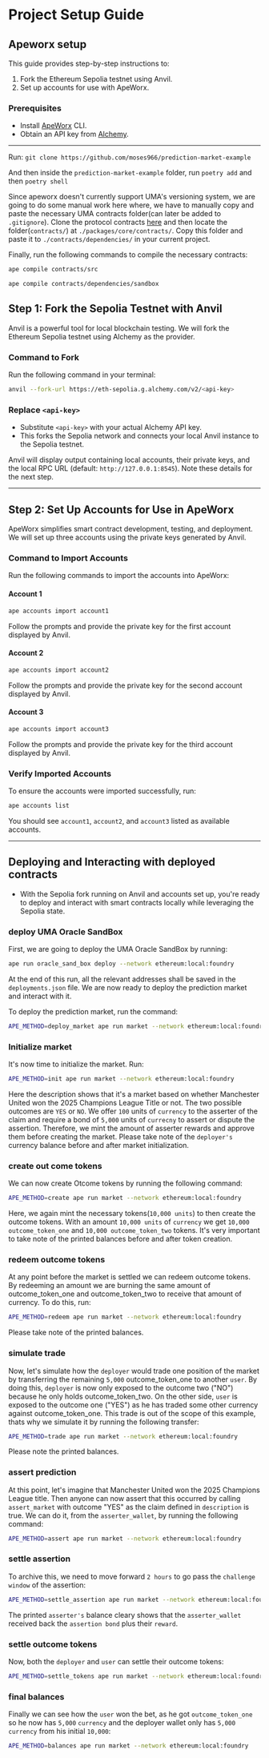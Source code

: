 # Project Setup Guide

## Apeworx setup

This guide provides step-by-step instructions to:

1. Fork the Ethereum Sepolia testnet using Anvil.
2. Set up accounts for use with ApeWorx.

### Prerequisites

- Install [ApeWorx](https://docs.apeworx.io/ape/stable/) CLI.
- Obtain an API key from [Alchemy](https://www.alchemy.com/).

---
Run: `git clone https://github.com/moses966/prediction-market-example`

And then inside the `prediction-market-example` folder, run `poetry add` and then `poetry shell`

Since apeworx doesn't currently support UMA's versioning system, we are going to do some manual work here where, we have to manually copy and paste the necessary UMA contracts folder(can later be added to `.gitignore`).
Clone the protocol contracts [here](https://github.com/UMAprotocol/protocol/tree/9bfbbe98bed0ac7d9c924115018bb0e26987e2b5) and then locate the folder(`contracts/`) at `./packages/core/contracts/`. Copy this folder and paste it to `./contracts/dependencies/` in your current project.

Finally, run the following commands to compile the necessary contracts:

```bash
ape compile contracts/src
```

```bash
ape compile contracts/dependencies/sandbox
```

## Step 1: Fork the Sepolia Testnet with Anvil

Anvil is a powerful tool for local blockchain testing. We will fork the Ethereum Sepolia testnet using Alchemy as the provider.

### Command to Fork

Run the following command in your terminal:

```bash
anvil --fork-url https://eth-sepolia.g.alchemy.com/v2/<api-key>
```

### Replace `<api-key>`

- Substitute `<api-key>` with your actual Alchemy API key.
- This forks the Sepolia network and connects your local Anvil instance to the Sepolia testnet.

Anvil will display output containing local accounts, their private keys, and the local RPC URL (default: `http://127.0.0.1:8545`). Note these details for the next step.

---

## Step 2: Set Up Accounts for Use in ApeWorx

ApeWorx simplifies smart contract development, testing, and deployment. We will set up three accounts using the private keys generated by Anvil.

### Command to Import Accounts

Run the following commands to import the accounts into ApeWorx:

#### Account 1

```bash
ape accounts import account1
```

Follow the prompts and provide the private key for the first account displayed by Anvil.

#### Account 2

```bash
ape accounts import account2
```

Follow the prompts and provide the private key for the second account displayed by Anvil.

#### Account 3

```bash
ape accounts import account3
```

Follow the prompts and provide the private key for the third account displayed by Anvil.

### Verify Imported Accounts

To ensure the accounts were imported successfully, run:

```bash
ape accounts list
```

You should see `account1`, `account2`, and `account3` listed as available accounts.

---

## Deploying and Interacting with deployed contracts

- With the Sepolia fork running on Anvil and accounts set up, you're ready to deploy and interact with smart contracts locally while leveraging the Sepolia state.

### deploy UMA Oracle SandBox

First, we are going to deploy the UMA Oracle SandBox by running:

```bash
ape run oracle_sand_box deploy --network ethereum:local:foundry
```

At the end of this run, all the relevant addresses shall be saved in the `deployments.json` file.
We are now ready to deploy the prediction market and interact with it.

To deploy the prediction market, run the command:

```bash
APE_METHOD=deploy_market ape run market --network ethereum:local:foundry
```

### Initialize market

It's now time to initialize the market. Run:

```bash
APE_METHOD=init ape run market --network ethereum:local:foundry
```

Here the description shows that it's a market based on whether Manchester United won the 2025 Champions League Title or not. The two possible outcomes are `YES` or `NO`. We offer `100` units of `currency` to the asserter of the claim and require a bond of `5,000` units of `currecny` to assert or dispute the assertion. Therefore, we mint the amount of asserter rewards and approve them before creating the market.
Please take note of the `deployer's` currency balance before and after market initialization.

### create out come tokens

We can now create Otcome tokens by running the following command:

```bash
APE_METHOD=create ape run market --network ethereum:local:foundry
```

Here, we again mint the necessary tokens(`10,000 units`) to then create the outcome tokens.
With an amount `10,000 units` of `currency` we get `10,000 outcome_token_one` and `10,000 outcome_token_two` tokens.
It's very important to take note of the printed balances before and after token creation.

### redeem outcome tokens

At any point before the market is settled we can redeem outcome tokens. By redeeming an amount we are burning the same amount of outcome_token_one and outcome_token_two to receive that amount of currency.
To do this, run:

```bash
APE_METHOD=redeem ape run market --network ethereum:local:foundry
```

Please take note of the printed balances.

### simulate trade

Now, let's simulate how the `deployer` would trade one position of the market by transferring the remaining `5,000` outcome_token_one to another `user`. By doing this, `deployer` is now only exposed to the outcome two ("NO") because he only holds outcome_token_two. On the other side, `user` is exposed to the outcome one ("YES") as he has traded some other currency against outcome_token_one. This trade is out of the scope of this example, thats why we simulate it by running the following transfer:

```bash
APE_METHOD=trade ape run market --network ethereum:local:foundry
```

Please note the printed balances.

### assert prediction

At this point, let's imagine that Manchester United won the 2025 Champions League title. Then anyone can now assert that this occurred by calling `assert_market` with outcome "YES" as the claim defined in `description` is true. We can do it, from the `asserter_wallet`, by running the following command:

```bash
APE_METHOD=assert ape run market --network ethereum:local:foundry
```

### settle assertion

To archive this, we need to move forward `2 hours` to go pass the `challenge window` of the assertion:

```bash
APE_METHOD=settle_assertion ape run market --network ethereum:local:foundry
```

The printed `asserter's` balance cleary shows that the `asserter_wallet` received back the `assertion bond` plus their `reward`.

### settle outcome tokens

Now, both the `deployer` and `user` can settle their outcome tokens:

```bash
APE_METHOD=settle_tokens ape run market --network ethereum:local:foundry
```

### final balances

Finally we can see how the `user` won the bet, as he got `outcome_token_one` so he now has `5,000` `currency` and the deployer wallet only has `5,000` `currency` from his initial `10,000`:

```bash
APE_METHOD=balances ape run market --network ethereum:local:foundry
```
